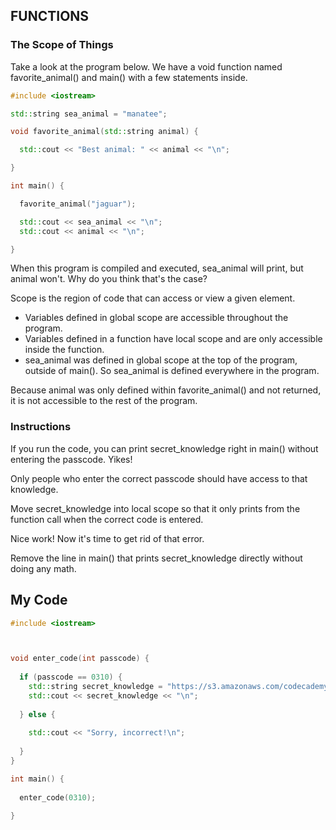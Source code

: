 ## FUNCTIONS

### The Scope of Things

Take a look at the program below. We have a void function named favorite_animal() and main() with a few statements inside.
```c++
#include <iostream>

std::string sea_animal = "manatee";

void favorite_animal(std::string animal) {

  std::cout << "Best animal: " << animal << "\n";

}

int main() {

  favorite_animal("jaguar");

  std::cout << sea_animal << "\n";
  std::cout << animal << "\n";

}
```
When this program is compiled and executed, sea_animal will print, but animal won't. Why do you think that's the case?

Scope is the region of code that can access or view a given element.

* Variables defined in global scope are accessible throughout the program.
* Variables defined in a function have local scope and are only accessible inside the function.
* sea_animal was defined in global scope at the top of the program, outside of main(). So sea_animal is defined everywhere in the program.

Because animal was only defined within favorite_animal() and not returned, it is not accessible to the rest of the program.

### Instructions

If you run the code, you can print secret_knowledge right in main() without entering the passcode. Yikes!

Only people who enter the correct passcode should have access to that knowledge.

Move secret_knowledge into local scope so that it only prints from the function call when the correct code is entered.

Nice work! Now it's time to get rid of that error.

Remove the line in main() that prints secret_knowledge directly without doing any math.

## My Code
```c++
#include <iostream>



void enter_code(int passcode) {
  
  if (passcode == 0310) {
    std::string secret_knowledge = "https://s3.amazonaws.com/codecademy-content/courses/regex/onyourexcitingjourneylearningtocodeyouwillfindthis.gif";
    std::cout << secret_knowledge << "\n";
    
  } else {
    
    std::cout << "Sorry, incorrect!\n";
    
  }
}

int main() {
  
  enter_code(0310);
  
}
```
